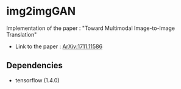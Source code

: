 # img2imgGAN
Implementation of the paper : "Toward Multimodal Image-to-Image Translation"

- Link to the paper : [ArXiv:1711.11586](https://arxiv.org/abs/1711.11586)

## Dependencies

- tensorflow (1.4.0)
